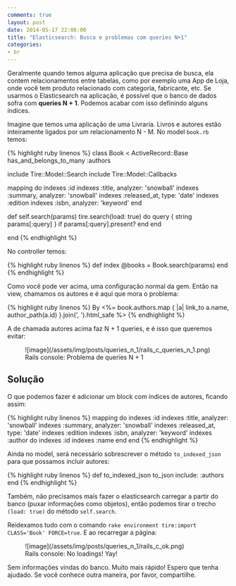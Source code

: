 ```yaml
---
comments: true
layout: post
date: 2014-05-17 22:06:00
title: "Elasticsearch: Busca e problemas com queries N+1"
categories:
- br
---
```


Geralmente quando temos alguma aplicação que precisa de busca, ela contem relacionamentos entre tabelas, como por exemplo uma App de Loja, onde você tem produto relacionado com categoria, fabricante, etc. Se usarmos o Elasticsearch na aplicação, é possível que o banco de dados sofra com **queries N + 1**. Podemos acabar com isso definindo alguns índices.

Imagine que temos uma aplicação de uma Livraria. Livros e autores estão inteiramente ligados por um relacionamento N - M. No model `book.rb` temos:

{% highlight ruby linenos %}
class Book < ActiveRecord::Base
  has_and_belongs_to_many :authors

  include Tire::Model::Search
  include Tire::Model::Callbacks

  mapping do
    indexes :id
    indexes :title, analyzer: 'snowball'
    indexes :summary, analyzer: 'snowball'
    indexes :released_at, type: 'date'
    indexes :edition
    indexes :isbn, analyzer: 'keyword'
  end

  def self.search(params)
    tire.search(load: true) do
      query { string params[:query] } if params[:query].present?
    end
  end
  
end
{% endhighlight %}

No controller temos:

{% highlight ruby linenos %}
def index
  @books = Book.search(params)
end
{% endhighlight %}

Como você pode ver acima, uma configuração normal da gem. Então na view, chamamos os autores e é aqui que mora o problema:

{% highlight ruby linenos %}
By <%= book.authors.map { |a| link_to a.name, author_path(a.id) }.join(', ').html_safe %>
{% endhighlight %}

A de chamada autores acima faz N + 1 queries, e é isso que queremos evitar:

<figure>
![image](/assets/img/posts/queries_n_1/rails_c_queries_n_1.png)
<figcaption>Rails console: Problema de queries N + 1</figcaption>
</figure>

## Solução

O que podemos fazer é adicionar um block com índices de autores, ficando assim:

{% highlight ruby linenos %}
mapping do
    indexes :id
    indexes :title, analyzer: 'snowball'
    indexes :summary, analyzer: 'snowball'
    indexes :released_at, type: 'date'
    indexes :edition
    indexes :isbn, analyzer: 'keyword'
    indexes :author do
      indexes :id
      indexes :name
    end
  end
{% endhighlight %}

Ainda no model, será necessário sobrescrever o método `to_indexed_json` para que possamos incluir autores:

{% highlight ruby linenos %}
def to_indexed_json
  to_json include: :authors
end
{% endhighlight %}

Também, não precisamos mais fazer o elasticsearch carregar a partir do banco (puxar informações como objetos), então podemos tirar o trecho `(load: true)` do método `self.search`.

Reidexamos tudo com o comando `rake environment tire:import CLASS='Book' FORCE=true`. E ao recarregar a página:

<figure>
![image](/assets/img/posts/queries_n_1/rails_c_ok.png)
<figcaption>Rails console: No loadings! Yay!</figcaption>
</figure>

Sem informações vindas do banco. Muito mais rápido! Espero que tenha ajudado. Se você conhece outra maneira, por favor, compartilhe.